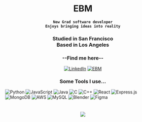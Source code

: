 <h1 align="center">
 EBM
  </h1>
<h4 align="center">
 
 **`New Grad software developer`**<br>
 **`Enjoys bringing ideas into reality`**<br>
 
 </h4>
<h3 align="center">
 

 Studied in San Francisco<br>Based in Los Angeles
</h3>

<h3 align="center">--Find me here--</h3>
<div align="center">

[![LinkedIn](https://img.shields.io/badge/LinkedIn-%230077B5.svg?logo=linkedin&logoColor=white)](https://linkedin.com/in/esaubm) [![EBM](https://img.shields.io/badge/EBM-Portfolio-000?labelColor=FAE0E3&style=flat)](https://ebmscrypt.com/)


</div>


<h3 align="center">Some Tools I use...</h3>


![Python](https://img.shields.io/badge/python-3670A0?style=flat&logo=python&logoColor=ffdd54) ![JavaScript](https://img.shields.io/badge/javascript-%23323330.svg?style=flat&logo=javascript&logoColor=%23F7DF1E) ![Java](https://img.shields.io/badge/java-%23ED8B00.svg?style=flat&logo=openjdk&logoColor=white) ![C](https://img.shields.io/badge/c-%2300599C.svg?style=flat&logo=c&logoColor=white) ![C++](https://img.shields.io/badge/c++-%2300599C.svg?style=flat&logo=c%2B%2B&logoColor=white) 
![React](https://img.shields.io/badge/react-%2320232a.svg?style=flat&logo=react&logoColor=%2361DAFB) ![Express.js](https://img.shields.io/badge/express.js-%23404d59.svg?style=flat&logo=express&logoColor=%2361DAFB)   ![MongoDB](https://img.shields.io/badge/MongoDB-%234ea94b.svg?style=flat&logo=mongodb&logoColor=white) ![AWS](https://img.shields.io/badge/AWS-%23FF9900.svg?style=flat&logo=amazon-aws&logoColor=white) 
![MySQL](https://img.shields.io/badge/mysql-4479A1.svg?style=flat&logo=mysql&logoColor=white) ![Blender](https://img.shields.io/badge/blender-%23F5792A.svg?style=flat&logo=blender&logoColor=white) ![Figma](https://img.shields.io/badge/figma-%23F24E1E.svg?style=flat&logo=figma&logoColor=white)
# 
<div align="center">
  
![](https://github-readme-streak-stats.herokuapp.com/?user=Esau4119&theme=panda&hide_border=true)<br/>
</div>


<!-- Proudly created with GPRM ( https://gprm.itsvg.in ) -->
